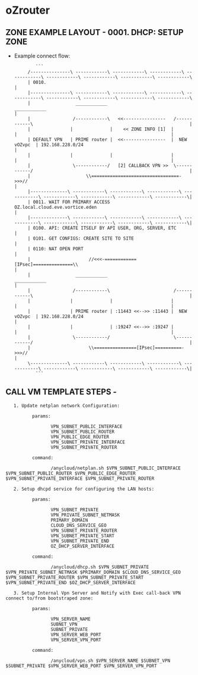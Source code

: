 # oZrouter

## ZONE EXAMPLE LAYOUT - 0001. DHCP: SETUP ZONE

* Example connect flow:

              ``` 
           /---------------\ ------------\ ------------\ ------------\ ------------\ ------------\ ------------\ ------------\ ------------\
           | 0010.                                                                                                                         |
           |---------------\ ------------\ ------------\ ------------\ ------------\ ------------\ ------------\ ------------\ ------------\
           |                 ____________                          ____________                                                            |
           |                /------------\   <<----------------   /------------\                                                           |
           |               |              |    << ZONE INFO [1]  |              |                                                          |
           | DEFAULT VPN   | PRIME router |  <<----------------  |  NEW vOZvpc  | 192.168.228.0/24                                         |
           |               |              |                      |              |                                                          |
           |                \------------/   [2] CALLBACK VPN >>  \------------/                                                           |
           |                     \\=================================->>>//                                                                 |
           |--------------\ ------------\ ------------\ ------------\ ------------\ ------------\ ------------\ ------------\ ------------\|
           | 0011. WAIT FOR PRIMARY ACCESS OZ.local.cloud.eve.vortice.eden                                                                           |
           |--------------\ ------------\ ------------\ ------------\ ------------\ ------------\ ------------\ ------------\ ------------\|
           | 0100. API: CREATE ITSELF BY API USER, ORG, SERVER, ETC                                                                        |
           | 0101. GET CONFIGS: CREATE SITE TO SITE                                                                                        |
           | 0110: NAT OPEN PORT                                                                                                           |
           |                      //<<<-============[IPsec]===============\\                                                               |
           |                 ____________                          ____________                                                            |
           |                /------------\                        /------------\                                                           |
           |               |              |                      |              |                                                          |
           |               | PRIME router | :11443 <<-->> :11443 |  NEW vOZvpc  | 192.168.228.0/24                                         |
           |               |              | :19247 <<-->> :19247 |              |                                                          |
           |                \------------/                        \------------/                                                           |
           |                      \\================[IPsec]==========->>>//                                                                |
           \--------------\ ------------\ ------------\ ------------\ ------------\ ------------\ ------------\ ------------\ ------------\|
              ```

## CALL VM TEMPLATE STEPS -

       1. Update netplan network Configuration: 

              params: 

                     VPN_SUBNET_PUBLIC_INTERFACE
                     VPN_SUBNET_PUBLIC_ROUTER
                     VPN_PUBLIC_EDGE_ROUTER
                     VPN_SUBNET_PRIVATE_INTERFACE
                     VPN_SUBNET_PRIVATE_ROUTER

              command:

                     /anycloud/netplan.sh $VPN_SUBNET_PUBLIC_INTERFACE $VPN_SUBNET_PUBLIC_ROUTER $VPN_PUBLIC_EDGE_ROUTER $VPN_SUBNET_PRIVATE_INTERFACE $VPN_SUBNET_PRIVATE_ROUTER

       2. Setup dhcpd service for configuring the LAN hosts:

              params: 

                     VPN_SUBNET_PRIVATE
                     VPN_PRIVATE_SUBNET_NETMASK
                     PRIMARY_DOMAIN
                     CLOUD_DNS_SERVICE_GEO
                     VPN_SUBNET_PRIVATE_ROUTER
                     VPN_SUBNET_PRIVATE_START
                     VPN_SUBNET_PRIVATE_END
                     OZ_DHCP_SERVER_INTERFACE

              command:

                     /anycloud/dhcp.sh $VPN_SUBNET_PRIVATE $VPN_PRIVATE_SUBNET_NETMASK $PRIMARY_DOMAIN $CLOUD_DNS_SERVICE_GEO $VPN_SUBNET_PRIVATE_ROUTER $VPN_SUBNET_PRIVATE_START $VPN_SUBNET_PRIVATE_END $OZ_DHCP_SERVER_INTERFACE

       3. Setup Internal Vpn Server and Notify with Exec call-back VPN connect to/from bootstraped zone:

              params: 

                     VPN_SERVER_NAME
                     SUBNET_VPN
                     SUBNET_PRIVATE
                     VPN_SERVER_WEB_PORT
                     VPN_SERVER_VPN_PORT

              command:

                     /anycloud/vpn.sh $VPN_SERVER_NAME $SUBNET_VPN $SUBNET_PRIVATE $VPN_SERVER_WEB_PORT $VPN_SERVER_VPN_PORT


